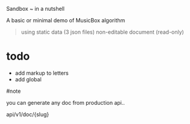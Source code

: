 Sandbox ~ in a nutshell


A basic or minimal demo of MusicBox algorithm

> using static data (3 json files)
> non-editable document (read-only)



# todo

- add markup to letters 
- add global


#note

you can generate any doc from production api..

api/v1/doc/{slug}